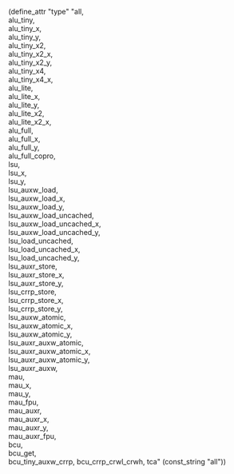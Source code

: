 (define_attr "type"
 "all,\
  alu_tiny,\
  alu_tiny_x,\
  alu_tiny_y,\
  alu_tiny_x2,\
  alu_tiny_x2_x,\
  alu_tiny_x2_y,\
  alu_tiny_x4,\
  alu_tiny_x4_x,\
  alu_lite, \
  alu_lite_x, \
  alu_lite_y, \
  alu_lite_x2,\
  alu_lite_x2_x,\
  alu_full,\
  alu_full_x,\
  alu_full_y,\
  alu_full_copro,\
  lsu,\
  lsu_x, \
  lsu_y, \
  lsu_auxw_load,\
  lsu_auxw_load_x,\
  lsu_auxw_load_y,\
  lsu_auxw_load_uncached,\
  lsu_auxw_load_uncached_x,\
  lsu_auxw_load_uncached_y,\
  lsu_load_uncached,\
  lsu_load_uncached_x,\
  lsu_load_uncached_y,\
  lsu_auxr_store,\
  lsu_auxr_store_x,\
  lsu_auxr_store_y,\
  lsu_crrp_store,\
  lsu_crrp_store_x,\
  lsu_crrp_store_y,\
  lsu_auxw_atomic,\
  lsu_auxw_atomic_x,\
  lsu_auxw_atomic_y,\
  lsu_auxr_auxw_atomic,\
  lsu_auxr_auxw_atomic_x,\
  lsu_auxr_auxw_atomic_y,\
  lsu_auxr_auxw, \
  mau,\
  mau_x,\
  mau_y,\
  mau_fpu,\
  mau_auxr, \
  mau_auxr_x, \
  mau_auxr_y, \
  mau_auxr_fpu,\
  bcu,\
  bcu_get,\
  bcu_tiny_auxw_crrp,
  bcu_crrp_crwl_crwh,
  tca"
  (const_string "all"))

